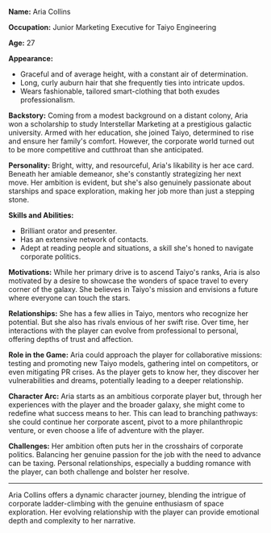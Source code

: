**Name:** Aria Collins

**Occupation:** Junior Marketing Executive for Taiyo Engineering

**Age:** 27

**Appearance:**

- Graceful and of average height, with a constant air of determination.
- Long, curly auburn hair that she frequently ties into intricate updos.
- Wears fashionable, tailored smart-clothing that both exudes professionalism.

**Backstory:**
Coming from a modest background on a distant colony, Aria won a scholarship to study Interstellar Marketing at a prestigious galactic university. Armed with her education, she joined Taiyo, determined to rise and ensure her family's comfort. However, the corporate world turned out to be more competitive and cutthroat than she anticipated.

**Personality:**
Bright, witty, and resourceful, Aria's likability is her ace card. Beneath her amiable demeanor, she's constantly strategizing her next move. Her ambition is evident, but she's also genuinely passionate about starships and space exploration, making her job more than just a stepping stone.

**Skills and Abilities:**

- Brilliant orator and presenter.
- Has an extensive network of contacts.
- Adept at reading people and situations, a skill she's honed to navigate corporate politics.

**Motivations:**
While her primary drive is to ascend Taiyo's ranks, Aria is also motivated by a desire to showcase the wonders of space travel to every corner of the galaxy. She believes in Taiyo's mission and envisions a future where everyone can touch the stars.

**Relationships:**
She has a few allies in Taiyo, mentors who recognize her potential. But she also has rivals envious of her swift rise. Over time, her interactions with the player can evolve from professional to personal, offering depths of trust and affection.

**Role in the Game:**
Aria could approach the player for collaborative missions: testing and promoting new Taiyo models, gathering intel on competitors, or even mitigating PR crises. As the player gets to know her, they discover her vulnerabilities and dreams, potentially leading to a deeper relationship.

**Character Arc:**
Aria starts as an ambitious corporate player but, through her experiences with the player and the broader galaxy, she might come to redefine what success means to her. This can lead to branching pathways: she could continue her corporate ascent, pivot to a more philanthropic venture, or even choose a life of adventure with the player.

**Challenges:**
Her ambition often puts her in the crosshairs of corporate politics. Balancing her genuine passion for the job with the need to advance can be taxing. Personal relationships, especially a budding romance with the player, can both challenge and bolster her resolve.

---

Aria Collins offers a dynamic character journey, blending the intrigue of corporate ladder-climbing with the genuine enthusiasm of space exploration. Her evolving relationship with the player can provide emotional depth and complexity to her narrative.
